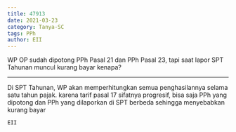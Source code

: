 ```yaml
---
title: 47913
date: 2021-03-23
category: Tanya-SC
tags: PPh
author: EII
---
```


WP OP sudah dipotong PPh Pasal 21 dan PPh Pasal 23, tapi saat lapor SPT Tahunan muncul kurang bayar kenapa?

---

Di SPT Tahunan, WP akan memperhitungkan semua penghasilannya selama satu tahun pajak. karena tarif pasal 17 sifatnya progresif, bisa saja PPh yang dipotong dan PPh yang dilaporkan di SPT berbeda sehingga menyebabkan kurang bayar

`EII`
